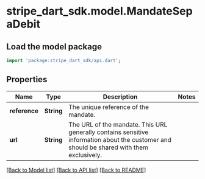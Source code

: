 # stripe_dart_sdk.model.MandateSepaDebit

## Load the model package
```dart
import 'package:stripe_dart_sdk/api.dart';
```

## Properties
Name | Type | Description | Notes
------------ | ------------- | ------------- | -------------
**reference** | **String** | The unique reference of the mandate. | 
**url** | **String** | The URL of the mandate. This URL generally contains sensitive information about the customer and should be shared with them exclusively. | 

[[Back to Model list]](../README.md#documentation-for-models) [[Back to API list]](../README.md#documentation-for-api-endpoints) [[Back to README]](../README.md)


